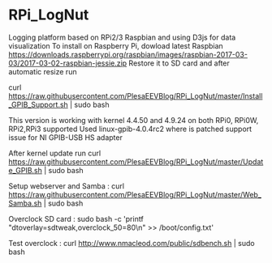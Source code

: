 # RPi_LogNut
Logging platform based on RPi2/3 Raspbian and using D3js for data visualization
To install on Raspberry Pi, dowload latest Raspbian 
https://downloads.raspberrypi.org/raspbian/images/raspbian-2017-03-03/2017-03-02-raspbian-jessie.zip
Restore it to SD card and after automatic resize run

curl https://raw.githubusercontent.com/PlesaEEVBlog/RPi_LogNut/master/Install_GPIB_Support.sh | sudo bash

This version is working with kernel 4.4.50 and 4.9.24 on both RPi0, RPi0W, RPi2,RPi3 supported
Used linux-gpib-4.0.4rc2 where is patched support issue for NI GPIB-USB HS adapter

After kernel update run 
curl https://raw.githubusercontent.com/PlesaEEVBlog/RPi_LogNut/master/Update_GPIB.sh | sudo bash

Setup webserver and Samba :
curl https://raw.githubusercontent.com/PlesaEEVBlog/RPi_LogNut/master/Web_Samba.sh | sudo bash

Overclock SD card :
sudo bash -c 'printf "dtoverlay=sdtweak,overclock_50=80\n" >> /boot/config.txt'

Test overclock :
curl http://www.nmacleod.com/public/sdbench.sh | sudo bash
